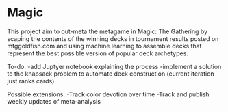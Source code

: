 # Magic
This project aim to out-meta the metagame in Magic: The Gathering by scaping the contents of the winning decks in tournament
results posted on mtggoldfish.com and using machine learning to assemble decks that represent the best possible version of
popular deck archetypes.

To-do:
-add Juptyer notebook explaining the process
-implement a solution to the knapsack problem to automate deck construction (current iteration just ranks cards)

Possible extensions:
-Track color devotion over time
-Track and publish weekly updates of meta-analysis
